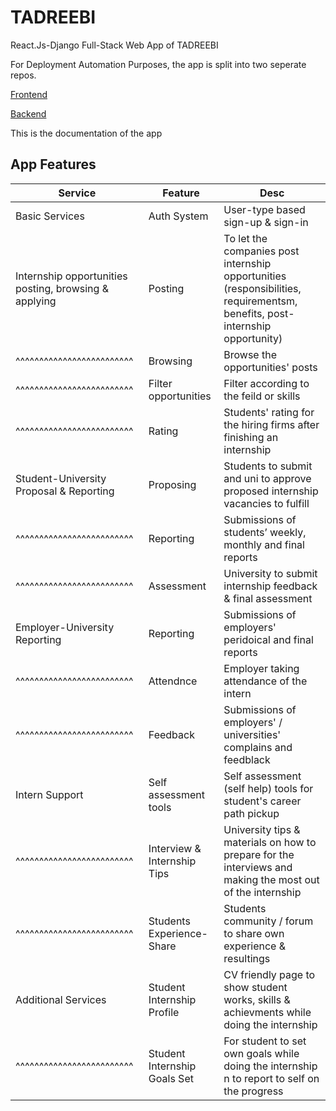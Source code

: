 # TADREEBI

React.Js-Django Full-Stack Web App of TADREEBI

For Deployment Automation Purposes, the app is split into two seperate repos.

[Frontend](https://github.com/Tadreebi/fe)

[Backend](https://github.com/Tadreebi/be)

This is the documentation of the app

## App Features

| Service                   | Feature     | Desc |
| ------------------------- | ----------- | ---- |
| Basic Services            | Auth System | User-type based sign-up & sign-in |
| Internship opportunities posting, browsing & applying |  Posting    | To let the companies post internship opportunities (responsibilities, requirementsm, benefits, post-internship opportunity) |
| ^^^^^^^^^^^^^^^^^^^^^^^^^ | Browsing    | Browse the opportunities' posts |
| ^^^^^^^^^^^^^^^^^^^^^^^^^ | Filter opportunities | Filter according to the feild or skills |
| ^^^^^^^^^^^^^^^^^^^^^^^^^ | Rating  | Students' rating for the hiring firms after finishing an internship |
| Student-University Proposal & Reporting               | Proposing  | Students to submit and uni to approve proposed internship vacancies to fulfill |
| ^^^^^^^^^^^^^^^^^^^^^^^^^ | Reporting | Submissions of students’ weekly, monthly and final reports |
| ^^^^^^^^^^^^^^^^^^^^^^^^^ | Assessment | University to submit internship feedback & final assessment |
| Employer-University Reporting | Reporting | Submissions of employers' peridoical and final reports |
| ^^^^^^^^^^^^^^^^^^^^^^^^^ | Attendnce | Employer taking attendance of the intern
| ^^^^^^^^^^^^^^^^^^^^^^^^^ | Feedback  | Submissions of employers' / universities' complains and feedblack |
| Intern Support            | Self assessment tools | Self assessment (self help) tools for student's career path pickup |
| ^^^^^^^^^^^^^^^^^^^^^^^^^ | Interview & Internship Tips | University tips & materials on how to prepare for the interviews and making the most out of the internship |
| ^^^^^^^^^^^^^^^^^^^^^^^^^ | Students Experience-Share | Students community / forum to share own experience & resultings |
| Additional Services       | Student Internship Profile | CV friendly page to show student works, skills & achievments while doing the internship |
| ^^^^^^^^^^^^^^^^^^^^^^^^^ | Student Internship Goals Set | For student to set own goals while doing the internship n to report to self on the progress |
